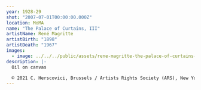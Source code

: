 ```yaml
---
year: 1928-29
shot: "2007-07-01T00:00:00.000Z"
location: MoMA
name: "The Palace of Curtains, III"
artistName: René Magritte
artistBirth: "1898"
artistDeath: "1967"
images:
  - image: ../../../public/assets/rene-magritte-the-palace-of-curtains-iii-1928-29.png
description: |-
  Oil on canvas

  © 2021 C. Herscovici, Brussels / Artists Rights Society (ARS), New York
---
```

